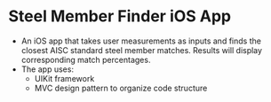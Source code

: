 # Steel Member Finder iOS App

* An iOS app that takes user measurements as inputs and finds the closest AISC standard steel member matches. Results will display corresponding match percentages.
* The app uses:
  * UIKit framework
  * MVC design pattern to organize code structure
